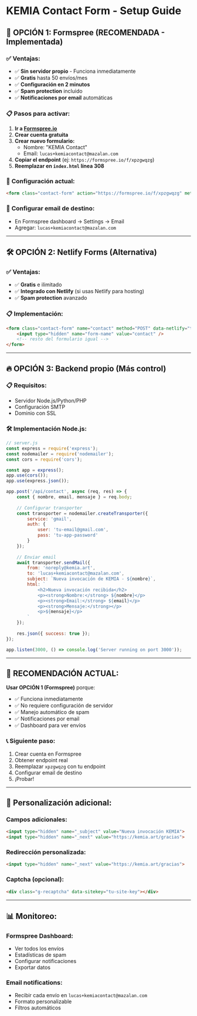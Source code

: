 # KEMIA Contact Form - Setup Guide

## 🚀 **OPCIÓN 1: Formspree (RECOMENDADA - Implementada)**

### ✅ **Ventajas:**
- ✅ **Sin servidor propio** - Funciona inmediatamente
- ✅ **Gratis** hasta 50 envíos/mes
- ✅ **Configuración en 2 minutos**
- ✅ **Spam protection** incluido
- ✅ **Notificaciones por email** automáticas

### 📋 **Pasos para activar:**

1. **Ir a [Formspree.io](https://formspree.io)**
2. **Crear cuenta gratuita**
3. **Crear nuevo formulario:**
   - Nombre: "KEMIA Contact"
   - Email: `lucas+kemiacontact@mazalan.com`
4. **Copiar el endpoint** (ej: `https://formspree.io/f/xpzgwqzg`)
5. **Reemplazar en `index.html` línea 308**

### 🔧 **Configuración actual:**
```html
<form class="contact-form" action="https://formspree.io/f/xpzgwqzg" method="POST">
```

### 📧 **Configurar email de destino:**
- En Formspree dashboard → Settings → Email
- Agregar: `lucas+kemiacontact@mazalan.com`

---

## 🛠️ **OPCIÓN 2: Netlify Forms (Alternativa)**

### ✅ **Ventajas:**
- ✅ **Gratis** e ilimitado
- ✅ **Integrado con Netlify** (si usas Netlify para hosting)
- ✅ **Spam protection** avanzado

### 📋 **Implementación:**
```html
<form class="contact-form" name="contact" method="POST" data-netlify="true">
    <input type="hidden" name="form-name" value="contact" />
    <!-- resto del formulario igual -->
</form>
```

---

## 🔥 **OPCIÓN 3: Backend propio (Más control)**

### 📋 **Requisitos:**
- Servidor Node.js/Python/PHP
- Configuración SMTP
- Dominio con SSL

### 🛠️ **Implementación Node.js:**
```javascript
// server.js
const express = require('express');
const nodemailer = require('nodemailer');
const cors = require('cors');

const app = express();
app.use(cors());
app.use(express.json());

app.post('/api/contact', async (req, res) => {
    const { nombre, email, mensaje } = req.body;
    
    // Configurar transporter
    const transporter = nodemailer.createTransporter({
        service: 'gmail',
        auth: {
            user: 'tu-email@gmail.com',
            pass: 'tu-app-password'
        }
    });
    
    // Enviar email
    await transporter.sendMail({
        from: 'noreply@kemia.art',
        to: 'lucas+kemiacontact@mazalan.com',
        subject: `Nueva invocación de KEMIA - ${nombre}`,
        html: `
            <h2>Nueva invocación recibida</h2>
            <p><strong>Nombre:</strong> ${nombre}</p>
            <p><strong>Email:</strong> ${email}</p>
            <p><strong>Mensaje:</strong></p>
            <p>${mensaje}</p>
        `
    });
    
    res.json({ success: true });
});

app.listen(3000, () => console.log('Server running on port 3000'));
```

---

## 🎯 **RECOMENDACIÓN ACTUAL:**

**Usar OPCIÓN 1 (Formspree)** porque:
- ✅ Funciona inmediatamente
- ✅ No requiere configuración de servidor
- ✅ Manejo automático de spam
- ✅ Notificaciones por email
- ✅ Dashboard para ver envíos

### 📞 **Siguiente paso:**
1. Crear cuenta en Formspree
2. Obtener endpoint real
3. Reemplazar `xpzgwqzg` con tu endpoint
4. Configurar email de destino
5. ¡Probar!

---

## 🔧 **Personalización adicional:**

### **Campos adicionales:**
```html
<input type="hidden" name="_subject" value="Nueva invocación KEMIA">
<input type="hidden" name="_next" value="https://kemia.art/gracias">
```

### **Redirección personalizada:**
```html
<input type="hidden" name="_next" value="https://kemia.art/gracias">
```

### **Captcha (opcional):**
```html
<div class="g-recaptcha" data-sitekey="tu-site-key"></div>
```

---

## 📊 **Monitoreo:**

### **Formspree Dashboard:**
- Ver todos los envíos
- Estadísticas de spam
- Configurar notificaciones
- Exportar datos

### **Email notifications:**
- Recibir cada envío en `lucas+kemiacontact@mazalan.com`
- Formato personalizable
- Filtros automáticos 